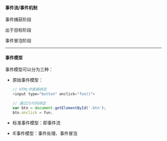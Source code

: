 #### 事件流/事件机制

事件捕获阶段

出于目标阶段

事件冒泡阶段

---

#### 事件模型

事件模型可以分为三种：

+ 原始事件模型：

  ```javascript
  // HTML中直接绑定
  <input type="button" onclick="fun()">
      
  // 通过JS代码绑定
  var btn = document.getElementById('.btn');
  btn.onclick = fun;    
  ```

+ 标准事件模型：即事件流

+ IE事件模型：事件处理、事件冒泡